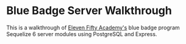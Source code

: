 # Blue Badge Server Walkthrough

This is a walkthrough of [Eleven Fifty Academy's](https://elevenfifty.org/) blue badge program Sequelize 6 server modules using PostgreSQL and Express.
